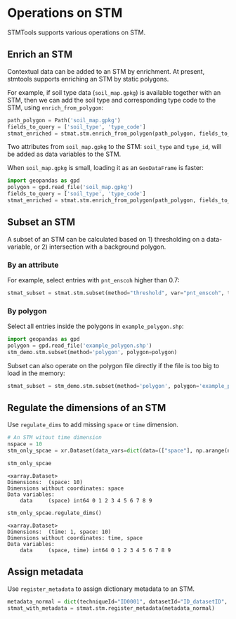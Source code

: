 # Operations on STM

STMTools supports various operations on STM.

## Enrich an STM

Contextual data can be added to an STM by enrichment. At present, stmtools supports enriching an STM by static polygons.

For example, if soil type data (`soil_map.gpkg`) is available together with an STM, then we can add the soil type and corresponding type code to the STM, using `enrich_from_polygon`:

```python
path_polygon = Path('soil_map.gpkg')
fields_to_query = ['soil_type', 'type_code']
stmat_enriched = stmat.stm.enrich_from_polygon(path_polygon, fields_to_query)
```

Two attributes from `soil_map.gpkg` to the STM: `soil_type` and `type_id`, will be added as data variables to the STM.

When `soil_map.gpkg` is small, loading it as an `GeoDataFrame` is faster:

```python
import geopandas as gpd
polygon = gpd.read_file('soil_map.gpkg')
fields_to_query = ['soil_type', 'type_code']
stmat_enriched = stmat.stm.enrich_from_polygon(path_polygon, fields_to_query)
```

## Subset an STM

A subset of an STM can be calculated based on 1) thresholding on a data-variable, or 2) intersection with a background polygon.

### By an attribute

For example, select entries with `pnt_enscoh` higher than 0.7:

```python
stmat_subset = stmat.stm.subset(method="threshold", var="pnt_enscoh", threshold='>0.7')
```

### By polygon

Select all entries inside the polygons in `example_polygon.shp`:

```python
import geopandas as gpd
polygon = gpd.read_file('example_polygon.shp')
stm_demo.stm.subset(method='polygon', polygon=polygon)
```

Subset can also operate on the polygon file directly if the file is too big to load in the memory:

```python
stmat_subset = stm_demo.stm.subset(method='polygon', polygon='example_polygon.gpkg')
```


## Regulate the dimensions of an STM

Use `regulate_dims` to add missing `space` or `time` dimension.

```python
# An STM witout time dimension
nspace = 10
stm_only_spcae = xr.Dataset(data_vars=dict(data=(["space"], np.arange(nspace))))

stm_only_spcae
```

```output
<xarray.Dataset>
Dimensions:  (space: 10)
Dimensions without coordinates: space
Data variables:
    data     (space) int64 0 1 2 3 4 5 6 7 8 9
```

```python
stm_only_spcae.regulate_dims()
```

```output
<xarray.Dataset>
Dimensions:  (time: 1, space: 10)
Dimensions without coordinates: time, space
Data variables:
    data     (space, time) int64 0 1 2 3 4 5 6 7 8 9
```

## Assign metadata

Use `register_metadata` to assign dictionary metadata to an STM.

```python
metadata_normal = dict(techniqueId="ID0001", datasetId="ID_datasetID", crs=4326)
stmat_with_metadata = stmat.stm.register_metadata(metadata_normal)
```